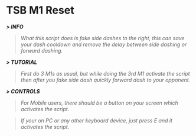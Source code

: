 # TSB M1 Reset
***> INFO***
> *What this script does is fake side dashes to the right, this can save your dash cooldown and remove the delay between side dashing or forward dashing.*

***> TUTORIAL***
> *First do 3 M1s as usual, but while doing the 3rd M1 activate the script then after you fake side dash quickly forward dash to your opponent.*

***> CONTROLS***
> *For Mobile users, there should be a button on your screen which activates the script.*

> *If your on PC or any other keyboard device, just press E and it activates the script.*
